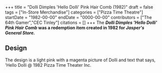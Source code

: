 +++
title = "Dolli Dimples 'Hello Dolli' Pink Hair Comb (1982)"
draft = false
tags = ["In-Store Merchandise"]
categories = ["Pizza Time Theatre"]
startDate = "1982-00-00"
endDate = "0000-00-00"
contributors = ["The 64th Gamer","CEC Tinley"]
citations = []
+++
The ***Dolli Dimples 'Hello Dolli' Pink Hair Comb* was a redemption item created in 1982 for *Jasper's General Store.***

## Design

The design is a light pink with a magenta picture of Dolli and text that says, 'Hello Dolli @ 1982 Pizza Time Theater Inc.
